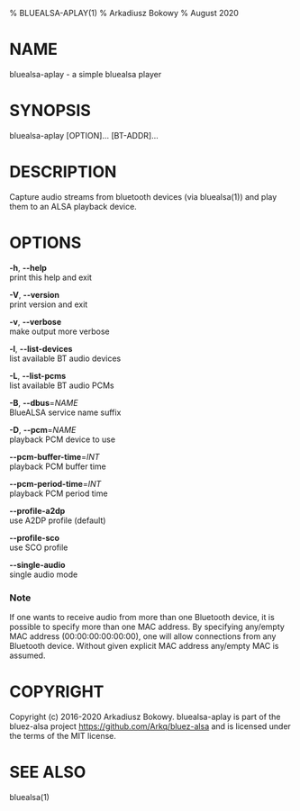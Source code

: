 % BLUEALSA-APLAY(1)
% Arkadiusz Bokowy
% August 2020

# NAME

bluealsa-aplay - a simple bluealsa player

# SYNOPSIS

bluealsa-aplay [OPTION]... [BT-ADDR]...

# DESCRIPTION

Capture audio streams from bluetooth devices (via bluealsa(1)) and play them to an ALSA playback device.

# OPTIONS

**-h**, **--help**  
print this help and exit

**-V**, **--version**  
print version and exit

**-v**, **--verbose**  
make output more verbose

**-l**, **--list-devices**  
list available BT audio devices

**-L**, **--list-pcms**  
list available BT audio PCMs

**-B**, **--dbus**=_NAME_  
BlueALSA service name suffix

**-D**, **--pcm**=_NAME_  
playback PCM device to use

**--pcm-buffer-time**=_INT_  
playback PCM buffer time

**--pcm-period-time**=_INT_  
playback PCM period time

**--profile-a2dp**  
use A2DP profile (default)

**--profile-sco**  
use SCO profile

**--single-audio**  
single audio mode

### Note

If one wants to receive audio from more than one Bluetooth device, it is
possible to specify more than one MAC address. By specifying any/empty MAC
address (00:00:00:00:00:00), one will allow connections from any Bluetooth
device. Without given explicit MAC address any/empty MAC is assumed.

# COPYRIGHT

Copyright (c) 2016-2020 Arkadiusz Bokowy.
bluealsa-aplay is part of the bluez-alsa project
https://github.com/Arkq/bluez-alsa
and is licensed under the terms of the MIT license.

# SEE ALSO

bluealsa(1)


